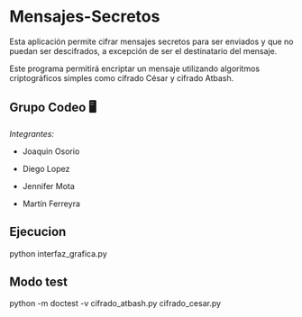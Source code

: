 # Mensajes-Secretos
Esta aplicación permite cifrar mensajes secretos para ser enviados y que no
puedan ser descifrados, a excepción de ser el destinatario del mensaje.

Este programa permitirá encriptar un mensaje utilizando algoritmos criptográficos simples como cifrado César y cifrado Atbash.

## Grupo Codeo 🖥️

*Integrantes:*

- Joaquin Osorio

- Diego Lopez

- Jennifer Mota

- Martín Ferreyra

## Ejecucion

python interfaz_grafica.py

## Modo test

python -m doctest -v cifrado_atbash.py cifrado_cesar.py
